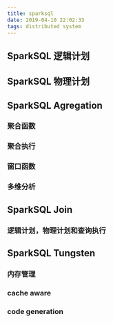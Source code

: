 ```yaml
---
title: sparksql
date: 2019-04-10 22:02:33
tags: distributed system
---
```

## SparkSQL 逻辑计划
## SparkSQL 物理计划
## SparkSQL Agregation
### 聚合函数
### 聚合执行
### 窗口函数
### 多维分析

## SparkSQL Join
### 逻辑计划，物理计划和查询执行

## SparkSQL Tungsten
### 内存管理
### cache aware
### code generation



